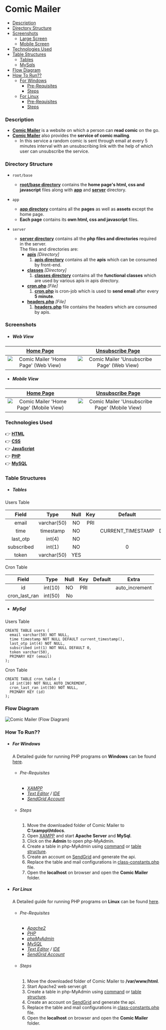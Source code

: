 # Comic Mailer

- [Description](#description)
- [Directory Structure](#directory-structure)
- [Screenshots](#screenshots)
  - [Large Screen](#web-view)
  - [Mobile Screen](#mobile-view)
- [Technologies Used](#technologies-used)
- [Table Structures](#table-structure)
  - [Tables](#table)
  - [MySqls](#mysql)
- [Flow Diagram](#flow-diagram)
- [How To Run??](#how-to-run)
  - [For Windows](#for-windows)
    - [Pre-Requisites](#windows-pre-requisites)
    - [Steps](#windows-steps)
  - [For Linux](#for-linux)
    - [Pre-Requisites](#linux-pre-requisites)
    - [Steps](#linux-steps)


<a id="description"></a>
### Description
- **[Comic Mailer](https://comicmailer.herokuapp.com)** is a website on which a person can **read comic** on the go.
- **[Comic Mailer](https://comicmailer.herokuapp.com)** also provides the **service of comic mailing**.
    - In this service a random comic is sent through email at every 5 minutes interval with an unsubscribing link with the help of which user can unsubscribe the service.


<a id="directory-structure"></a>
### Directory Structure
- `root/base`
  - **[root/base directory](https://github.com/rtlearn/php-Pathan-Amaankhan)** contains the **home page's html, css and javascript** files along with **[app](https://github.com/rtlearn/php-Pathan-Amaankhan/tree/master/app)** and **[server](https://github.com/rtlearn/php-Pathan-Amaankhan/tree/master/server)** directory.
  
- `app`
  - **[app directory](https://github.com/rtlearn/php-Pathan-Amaankhan/tree/master/app)** contains all the **pages** as well as **assets** except the home page.
  - **Each page** contains its **own html, css and javascript** files.
  
- `server`
  - **[server directory](https://github.com/rtlearn/php-Pathan-Amaankhan/tree/master/server)** contains all the **php files and directories** required in the server.<br />The files and directories are:
    - **[apis](https://github.com/rtlearn/php-Pathan-Amaankhan/tree/master/server/apis)** *[Directory]*<br>
      1. **[apis directory](https://github.com/rtlearn/php-Pathan-Amaankhan/tree/master/server/apis)** contains all the **apis** which can be consumed by front-end.
    - **[classes](https://github.com/rtlearn/php-Pathan-Amaankhan/tree/master/server/classes)** *[Directory]*<br>
      1. **[classes directory](https://github.com/rtlearn/php-Pathan-Amaankhan/tree/master/server/classes)** contains all the **functional classes** which are used by various apis in apis directory.
    - **[cron.php](https://github.com/rtlearn/php-Pathan-Amaankhan/tree/master/server/cron.php)** *[File]*
      1. **[cron.php](https://github.com/rtlearn/php-Pathan-Amaankhan/tree/master/server/cron.php)** is cron-job which is used to **send email** after every **5 minute**. 
    - **[headers.php](https://github.com/rtlearn/php-Pathan-Amaankhan/tree/master/server/headers.php)** *[File]*
      1. **[headers.php](https://github.com/rtlearn/php-Pathan-Amaankhan/tree/master/server/headers.php)** file contains the headers which are consumed by apis.

<a id="screenshots"></a>
### Screenshots

<a id="web-view"></a>
- ##### Web View
|                  [Home Page](https://comicmailer.herokuapp.com)                        |                   [Unsubscribe Page](https://comicmailer.herokuapp.com/app/unsubscribe)               |
| :------------------------------------------------------------------------------------: | :---------------------------------------------------------------------------------------------------: |
|    ![Comic Mailer 'Home Page' (Web View)](./app/assets/images/mainpage_webview.png)    |    ![Comic Mailer 'Unsubscribe Page' (Web View)](./app/assets/images/unsubscribepage_webview.png)     |

<a id="mobile-view"></a>
- ##### Mobile View
|                  [Home Page](https://comicmailer.herokuapp.com)                        |                   [Unsubscribe Page](https://comicmailer.herokuapp.com/app/unsubscribe)               |
| :------------------------------------------------------------------------------------: | :---------------------------------------------------------------------------------------------------: |
| ![Comic Mailer 'Home Page' (Mobile View)](./app/assets/images/mainpage_mobileview.png) | ![Comic Mailer 'Unsubscribe Page' (Mobile View)](./app/assets/images/unsubscribepage_mobileview.png)  |


<a id="technologies-used"></a>
### Technologies Used
:point_right: **[HTML](https://www.w3schools.com/html/)** <br />
:point_right: **[CSS](https://css-tricks.com/almanac/)** <br />
:point_right: **[JavaScript](https://developer.mozilla.org/en-US/docs/Web/JavaScript)** <br />
:point_right: **[PHP](https://www.w3schools.com/Php/)** <br />
:point_right: **[MySQL](https://www.w3schools.com/MySQL/)**


<a id="table-structure"></a>
### Table Structures

<a id="table"></a>
- ##### Tables
Users Table

|    Field   |     Type    |  Null |  Key  |      Default      |       Extra       |
| :--------: | :---------: | :---: | :---: | :---------------: | :---------------: |
|   email    | varchar(50) |  NO   |  PRI  |                   |                   |
|    time    |  timestamp  |  NO   |       | CURRENT_TIMESTAMP | DEFAULT_GENERATED |
|  last_otp  |    int(4)   |  NO   |       |                   |                   |
| subscribed |    int(1)   |  NO   |       |        0          |                   |
|   token    | varchar(50) |  YES  |       |                   |                   |

Cron Table

|     Field     |   Type  |  Null  |  Key  | Default |      Extra     |
| :-----------: | :-----: | :----: | :---: | :-----: | :------------: |
|      id       | int(10) |   NO   |  PRI  |         | auto_increment |
| cron_last_ran | int(50) |   No   |       |         |                |


<a id="mysql"></a>
- ##### MySql

Users Table

```mysql
CREATE TABLE users (
  email varchar(50) NOT NULL,
  time timestamp NOT NULL DEFAULT current_timestamp(),
  last_otp int(4) NOT NULL,
  subscribed int(1) NOT NULL DEFAULT 0,
  token varchar(50),
  PRIMARY KEY (email)
);
```

Cron Table
```mysql
CREATE TABLE cron_table (
  id int(10) NOT NULL AUTO_INCREMENT,
  cron_last_ran int(50) NOT NULL,
  PRIMARY KEY (id)
);
```

<a id="flow-diagram"></a>
### Flow Diagram
![Comic Mailer (Flow Diagram)](./app/assets/images/flow_diagram.png)

<a id="how-to-run"></a>
### How To Run??

<a id="for-windows"></a>
- ##### For Windows
  
  A Detailed guide for running PHP programs on **Windows** can be found [here](https://www.edureka.co/blog/how-to-run-a-php-program-in-xampp/).
  <a id="windows-pre-requisites"></a>
  - ###### Pre-Requisites
    - *[XAMPP](https://www.apachefriends.org/index.html)*
    - *[Text Editor](https://www.sublimetext.com/) / [IDE](https://www.jetbrains.com/help/phpstorm/installation-guide.html#standalone)*
    - *[SendGrid Account](https://sendgrid.com/)*
  

  <a id="windows-steps"></a>
  - ###### Steps
    1. Move the downloaded folder of Comic Mailer to **C:\xampp\htdocs**.
    2. Open [XAMPP](https://www.apachefriends.org/index.html) and start **Apache Server** and **MySql**.
    3. Click on the **Admin** to open php-MyAdmin.
    4. Create a table in php-MyAdmin using [command](#mysql) or [table structure](#table).
    5. Create an account on [SendGrid](https://sendgrid.com/) and generate the api.
    6. Replace the table and mail configurations in [class-constants.php](https://github.com/rtlearn/php-Pathan-Amaankhan/blob/master/classes/class-constants.php) file.
    7. Open the **localhost** on browser and open the **Comic Mailer** folder.

<a id="for-linux"></a>
- ##### For Linux
  
  A Detailed guide for running PHP programs on **Linux** can be found [here](https://www.techomoro.com/how-to-run-a-php-application-on-ubuntu-18-04-2-lts/).
  <a id="linux-pre-requisites"></a>
  - ###### Pre-Requisites
    - *[Apache2](https://www.liquidweb.com/kb/install-apache-2-ubuntu-18-04/)*
    - *[PHP](https://www.liquidweb.com/kb/install-apache-2-ubuntu-18-04/)*
    - *[phpMyAdmin](https://www.digitalocean.com/community/tutorials/how-to-install-and-secure-phpmyadmin-on-ubuntu-18-04)*
    - *[MySQL](https://www.digitalocean.com/community/tutorials/how-to-install-mysql-on-ubuntu-20-04)*
    - *[Text Editor](https://linuxize.com/post/how-to-install-sublime-text-3-on-ubuntu-20-04/) / [IDE](https://www.jetbrains.com/help/phpstorm/installation-guide.html#standalone)*
    - *[SendGrid Account](https://sendgrid.com/)*

  <a id="linux-steps"></a>
  - ###### Steps
    1. Move the downloaded folder of Comic Mailer to **/var/www/html**.
    2. Start Apache2 web server.git
    3. Create a table in php-MyAdmin using [command](#mysql) or [table structure](#table).
    4. Create an account on [SendGrid](https://sendgrid.com/) and generate the api.
    5. Replace the table and mail configurations in [class-constants.php](https://github.com/rtlearn/php-Pathan-Amaankhan/blob/master/classes/class-constants.php) file.
    6. Open the **localhost** on browser and open the **Comic Mailer** folder.